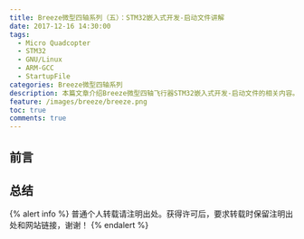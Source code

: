 ```yaml
---
title: Breeze微型四轴系列（五）：STM32嵌入式开发-启动文件讲解
date: 2017-12-16 14:30:00
tags:
  - Micro Quadcopter
  - STM32
  - GNU/Linux
  - ARM-GCC
  - StartupFile
categories: Breeze微型四轴系列
description: 本篇文章介绍Breeze微型四轴飞行器STM32嵌入式开发-启动文件的相关内容。
feature: /images/breeze/breeze.png
toc: true
comments: true
---
```


## 前言

<!--more-->

## 总结

{% alert info %}
普通个人转载请注明出处。获得许可后，要求转载时保留注明出处和网站链接，谢谢！
{% endalert %}
